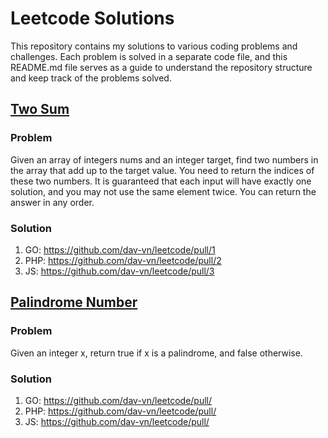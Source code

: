 # Leetcode Solutions

This repository contains my solutions to various coding problems and challenges. Each problem is solved in a separate code file, and this README.md file serves as a guide to understand the repository structure and keep track of the problems solved.

## [Two Sum](https://leetcode.com/problems/two-sum/)
### Problem
Given an array of integers nums and an integer target, find two numbers in the array that add up to the target value. You need to return the indices of these two numbers.
It is guaranteed that each input will have exactly one solution, and you may not use the same element twice. You can return the answer in any order.
### Solution
1. GO: https://github.com/dav-vn/leetcode/pull/1
2. PHP: https://github.com/dav-vn/leetcode/pull/2
3. JS: https://github.com/dav-vn/leetcode/pull/3

## [Palindrome Number](https://leetcode.com/problems/palindrome-number/description/)
### Problem
Given an integer x, return true if x is a palindrome, and false otherwise.
### Solution
1. GO: https://github.com/dav-vn/leetcode/pull/
2. PHP: https://github.com/dav-vn/leetcode/pull/
3. JS: https://github.com/dav-vn/leetcode/pull/
